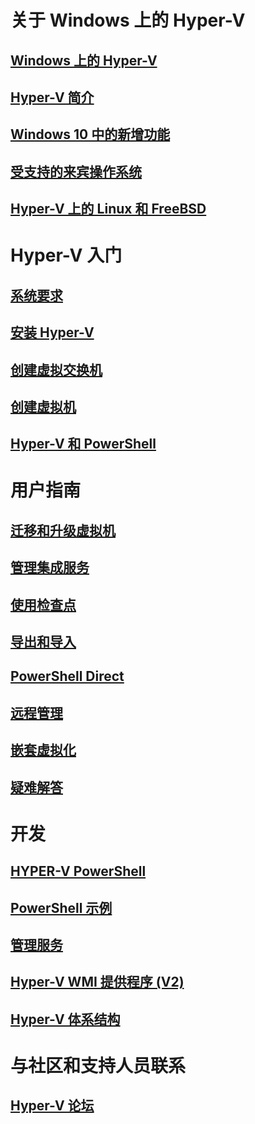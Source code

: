 # 关于 Windows 上的 Hyper-V

## [Windows 上的 Hyper-V](./windows_welcome.md)

## [Hyper-V 简介](./about/hyperv_on_windows.md)

## [Windows 10 中的新增功能](./about/whats_new.md)

## [受支持的来宾操作系统](about/supported_guest_os.md)

## [Hyper-V 上的 Linux 和 FreeBSD](https://technet.microsoft.com/library/dn531030.aspx)

# Hyper-V 入门

## [系统要求](quick_start/walkthrough_compatibility.md)

## [安装 Hyper-V](quick_start/walkthrough_install.md)

## [创建虚拟交换机](quick_start/walkthrough_virtual_switch.md)

## [创建虚拟机](quick_start/walkthrough_create_vm.md)

## [Hyper-V 和 PowerShell](quick_start/walkthrough_powershell.md)

# 用户指南

## [迁移和升级虚拟机](user_guide/migrating_vms.md)

## [管理集成服务](user_guide/managing_ics.md)

## [使用检查点](user_guide/checkpoints.md)

## [导出和导入](user_guide/export_import.md)

## [PowerShell Direct](user_guide/vmsession.md)

## [远程管理](user_guide/remote_host_management.md)

## [嵌套虚拟化](user_guide/nesting.md)

## [疑难解答](user_guide/troubleshooting.md)

# 开发

## [HYPER-V PowerShell](https://technet.microsoft.com/library/hh848559.aspx)

## [PowerShell 示例](develop/powershell_snippets.md)

## [管理服务](develop/make_mgmt_service.md)

## [Hyper-V WMI 提供程序 (V2)](https://msdn.microsoft.com/library/hh850319.aspx)

## [Hyper-V 体系结构](https://msdn.microsoft.com/zh-cn/library/cc768520(v=bts.10).aspx)

# 与社区和支持人员联系

## [Hyper-V 论坛](https://social.technet.microsoft.com/Forums/windowsserver/en-US/home?forum=winserverhyperv)


